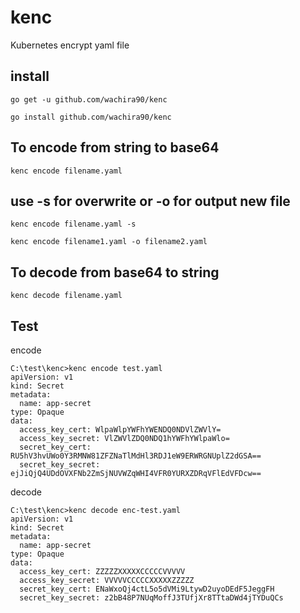 # kenc

Kubernetes encrypt yaml file 

## install

```
go get -u github.com/wachira90/kenc

go install github.com/wachira90/kenc
```


## To encode from string to base64

```
kenc encode filename.yaml
```

## use -s for overwrite or -o for output new file

```
kenc encode filename.yaml -s

kenc encode filename1.yaml -o filename2.yaml
```

## To decode from base64 to string

```
kenc decode filename.yaml
```

## Test

encode

```
C:\test\kenc>kenc encode test.yaml
apiVersion: v1
kind: Secret
metadata:
  name: app-secret
type: Opaque
data:
  access_key_cert: WlpaWlpYWFhYWENDQ0NDVlZWVlY=
  access_key_secret: VlZWVlZDQ0NDQ1hYWFhYWlpaWlo=
  secret_key_cert: RU5hV3hvUWo0Y3RMNW81ZFZNaTlMdHl3RDJ1eW9ERWRGNUplZ2dGSA==
  secret_key_secret: ejJiQjQ4UDdOVXFNb2ZmSjNUVWZqWHI4VFR0YURXZDRqVFlEdVFDcw==
```

decode

```
C:\test\kenc>kenc decode enc-test.yaml
apiVersion: v1
kind: Secret
metadata:
  name: app-secret
type: Opaque
data:
  access_key_cert: ZZZZZXXXXXCCCCCVVVVV
  access_key_secret: VVVVVCCCCCXXXXXZZZZZ
  secret_key_cert: ENaWxoQj4ctL5o5dVMi9LtywD2uyoDEdF5JeggFH
  secret_key_secret: z2bB48P7NUqMoffJ3TUfjXr8TTtaDWd4jTYDuQCs
```
